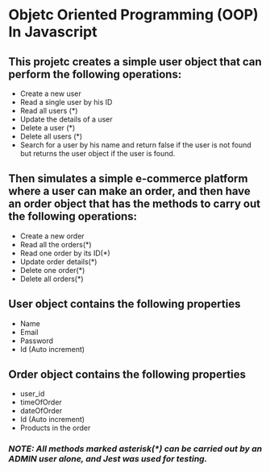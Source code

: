 # Objetc Oriented Programming (OOP) In Javascript
## This projetc creates a simple user object that can perform the following operations:

- Create a new user<br>
- Read a single user by his ID<br>
- Read all users (*)<br>
- Update the details of a user<br>
- Delete a user (*)<br>
- Delete all users (*)<br>
- Search for a user by his name and return false if the user is not found but returns the user object if the user is found.

## Then simulates a simple e-commerce platform where a user can make an order, and then have an order object that has the methods to carry out the following operations:

- Create a new order<br>
- Read all the orders(*)<br>
- Read one order by its ID(*)<br>
- Update order details(*)<br>
- Delete one order(*)<br>
- Delete all orders(*)<br>


## User object contains the following properties<br>
- Name<br>
- Email<br>
- Password<br>
- Id (Auto increment)<br>

## Order object contains the following properties<br>
- user_id<br>
- timeOfOrder<br>
- dateOfOrder<br>
- Id (Auto increment)<br>
- Products in the order<br>

 ### *NOTE: All methods marked asterisk(\*) can be carried out by an ADMIN user alone, and Jest was used for testing.*<br>

